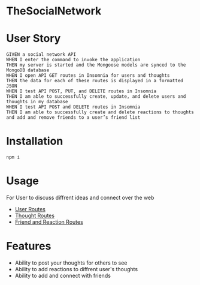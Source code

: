 # TheSocialNetwork

# User Story

```
GIVEN a social network API
WHEN I enter the command to invoke the application
THEN my server is started and the Mongoose models are synced to the MongoDB database
WHEN I open API GET routes in Insomnia for users and thoughts
THEN the data for each of these routes is displayed in a formatted JSON
WHEN I test API POST, PUT, and DELETE routes in Insomnia
THEN I am able to successfully create, update, and delete users and thoughts in my database
WHEN I test API POST and DELETE routes in Insomnia
THEN I am able to successfully create and delete reactions to thoughts and add and remove friends to a user’s friend list
```

# Installation

```
npm i
```

# Usage

For User to discuss diffrent ideas and connect over the web

- [User Routes](https://www.youtube.com/watch?v=DYx3cBK98Gg&ab_channel=WilliamChalk)
- [Thought Routes](https://www.youtube.com/watch?v=zJhpJ11XEQs&ab_channel=WilliamChalk)
- [Friend and Reaction Routes](https://www.youtube.com/watch?v=oWYgHSSYHQ8&ab_channel=WilliamChalk)

# Features

- Ability to post your thoughts for others to see
- Ability to add reactions to diffrent user's thoughts
- Ability to add and connect with friends
